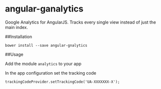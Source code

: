 # angular-ganalytics
Google Analytics for AngularJS. Tracks every single view instead of just the main index.

##Installation

    bower install --save angular-gnalytics

##Usage

Add the module `analytics` to your app

In the app configuration set the tracking code

    trackingCodeProvider.setTrackingCode('UA-XXXXXXX-X');
